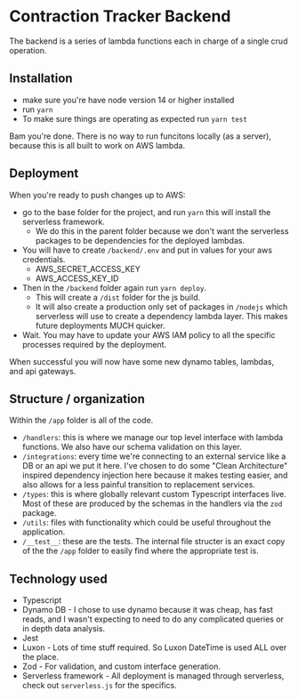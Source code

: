 # Contraction Tracker Backend

The backend is a series of lambda functions each in charge of a single crud operation.

## Installation
- make sure you're have node version 14 or higher installed
- run `yarn`
- To make sure things are operating as expected run `yarn test`

Bam you're done. There is no way to run funcitons locally (as a server), because this is all built to work on AWS lambda.

## Deployment
When you're ready to push changes up to AWS:
- go to the base folder for the project, and run `yarn` this will install the serverless framework.
  - We do this in the parent folder because we don't want the serverless packages to be dependencies for the deployed lambdas.
- You will have to create `/backend/.env` and put in values for your aws credentials.
  - AWS_SECRET_ACCESS_KEY
  - AWS_ACCESS_KEY_ID
- Then in the `/backend` folder again run `yarn deploy`.
  - This will create a `/dist` folder for the js build.
  - It will also create a production only set of packages in `/nodejs` which serverless will use to create a dependency lambda layer. This makes future deployments MUCH quicker.
- Wait. You may have to update your AWS IAM policy to all the specific processes required by the deployment.

When successful you will now have some new dynamo tables, lambdas, and api gateways.

## Structure / organization
Within the `/app` folder is all of the code.
- `/handlers`: this is where we manage our top level interface with lambda functions. We also have our schema validation on this layer.
- `/integrations`: every time we're connecting to an external service like a DB or an api we put it here. I've chosen to do some "Clean Architecture" inspired dependency injection here because it makes testing easier, and also allows for a less painful transition to replacement services.
- `/types`: this is where globally relevant custom Typescript interfaces live. Most of these are produced by the schemas in the handlers via the `zod` package.
- `/utils`: files with functionality which could be useful throughout the application.
- `/__test__`: these are the tests. The internal file structer is an exact copy of the the `/app` folder to easily find where the appropriate test is.

## Technology used
- Typescript
- Dynamo DB - I chose to use dynamo because it was cheap, has fast reads, and I wasn't expecting to need to do any complicated queries or in depth data analysis.
- Jest 
- Luxon - Lots of time stuff required. So Luxon DateTime is used ALL over the place.
- Zod - For validation, and custom interface generation.
- Serverless framework - All deployment is managed through serverless, check out `serverless.js` for the specifics.
